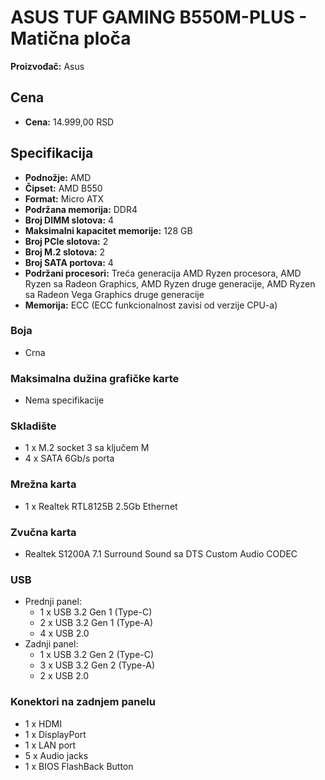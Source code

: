 # ASUS TUF GAMING B550M-PLUS - Matična ploča

**Proizvođač:** Asus  

## Cena
- **Cena:** 14.999,00 RSD

## Specifikacija

- **Podnožje:** AMD
- **Čipset:** AMD B550
- **Format:** Micro ATX
- **Podržana memorija:** DDR4
- **Broj DIMM slotova:** 4
- **Maksimalni kapacitet memorije:** 128 GB
- **Broj PCIe slotova:** 2
- **Broj M.2 slotova:** 2
- **Broj SATA portova:** 4
- **Podržani procesori:** Treća generacija AMD Ryzen procesora, AMD Ryzen sa Radeon Graphics, AMD Ryzen druge generacije, AMD Ryzen sa Radeon Vega Graphics druge generacije
- **Memorija:** ECC (ECC funkcionalnost zavisi od verzije CPU-a)

### Boja
- Crna

### Maksimalna dužina grafičke karte
- Nema specifikacije

### Skladište
- 1 x M.2 socket 3 sa ključem M
- 4 x SATA 6Gb/s porta

### Mrežna karta
- 1 x Realtek RTL8125B 2.5Gb Ethernet

### Zvučna karta
- Realtek S1200A 7.1 Surround Sound sa DTS Custom Audio CODEC

### USB
- Prednji panel:
  - 1 x USB 3.2 Gen 1 (Type-C)
  - 2 x USB 3.2 Gen 1 (Type-A)
  - 4 x USB 2.0
- Zadnji panel:
  - 1 x USB 3.2 Gen 2 (Type-C)
  - 3 x USB 3.2 Gen 2 (Type-A)
  - 2 x USB 2.0

### Konektori na zadnjem panelu
- 1 x HDMI
- 1 x DisplayPort
- 1 x LAN port
- 5 x Audio jacks
- 1 x BIOS FlashBack Button


